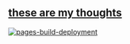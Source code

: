 ## [these are my thoughts](https://thoughts.jacobjmarks.dev)

[![pages-build-deployment](https://github.com/jacobjmarks/jacobjmarks.github.io/actions/workflows/pages/pages-build-deployment/badge.svg)](https://github.com/jacobjmarks/jacobjmarks.github.io/actions/workflows/pages/pages-build-deployment)
